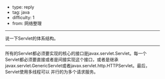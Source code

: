 - type: reply
- tag: java
- difficulty:  1
- from: 网络整理

--------

说一下Servlet的体系结构。

---------

所有的Servlet都必须要实现的核心的接口是javax.servlet.Servlet。每一个Servlet都必须要直接或者是间接实现这个接口，或者是继承
javax.servlet.GenericServlet或者javax.servlet.http.HTTPServlet。最后，Servlet使用多线程可以
并行的为多个请求服务。

